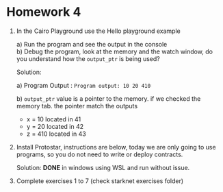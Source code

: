 # Homework 4

1.  In the Cairo Playground use the Hello playground example

    a) Run the program and see the output in the console \
    b) Debug the program, look at the memory and the watch window, do you understand how the `output_ptr` is being used?

    Solution:

    a) Program Output :
    `Program output: 10 20 410`

    b) `output_ptr` value is a pointer to the memory. if we checked the memory tab. the pointer match the outputs 

    - x = 10 located in 41
    - y = 20 located in 42
    - z = 410 located in 43

2.  Install Protostar, instructions are below, today we are only going to use programs, so you do not need to write or deploy contracts.

    Solution:
    **DONE** in windows using WSL and run without issue.

3.  Complete exercises 1 to 7 (check starknet exercises folder)
